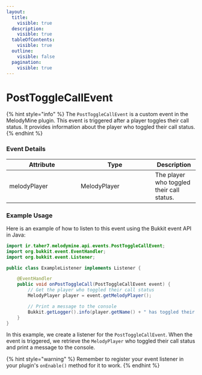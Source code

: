 ```yaml
---
layout:
  title:
    visible: true
  description:
    visible: true
  tableOfContents:
    visible: true
  outline:
    visible: false
  pagination:
    visible: true
---
```


# PostToggleCallEvent

{% hint style="info" %}
The `PostToggleCallEvent` is a custom event in the MelodyMine plugin. This event is triggered after a player toggles their call status. It provides information about the player who toggled their call status.
{% endhint %}

### Event Details

<table><thead><tr><th width="174">Attribute</th><th width="182">Type</th><th>Description</th></tr></thead><tbody><tr><td>melodyPlayer</td><td>MelodyPlayer</td><td>The player who toggled their call status.</td></tr></tbody></table>

### Example Usage

Here is an example of how to listen to this event using the Bukkit event API in Java:

```java
import ir.taher7.melodymine.api.events.PostToggleCallEvent;
import org.bukkit.event.EventHandler;
import org.bukkit.event.Listener;

public class ExampleListener implements Listener {

    @EventHandler
    public void onPostToggleCall(PostToggleCallEvent event) {
        // Get the player who toggled their call status
        MelodyPlayer player = event.getMelodyPlayer();

        // Print a message to the console
        Bukkit.getLogger().info(player.getName() + " has toggled their call status.");
    }
}
```

In this example, we create a listener for the `PostToggleCallEvent`. When the event is triggered, we retrieve the `MelodyPlayer` who toggled their call status and print a message to the console.

{% hint style="warning" %}
Remember to register your event listener in your plugin's `onEnable()` method for it to work.
{% endhint %}
